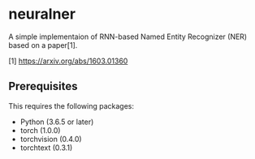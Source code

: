 # neuralner
A simple implementaion of RNN-based Named Entity Recognizer (NER) based on a paper[1].

[1] https://arxiv.org/abs/1603.01360

## Prerequisites
This requires the following packages:

 - Python (3.6.5 or later)
 - torch (1.0.0)
 - torchvision (0.4.0)
 - torchtext (0.3.1)

